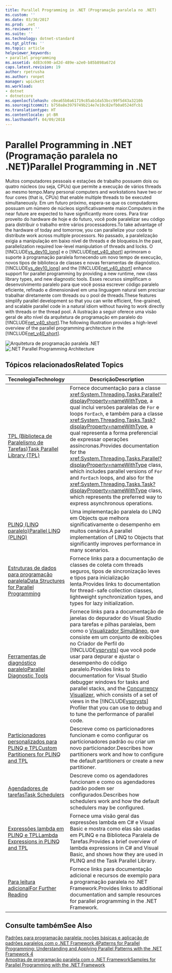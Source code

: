 ```yaml
---
title: Parallel Programming in .NET (Programação paralela no .NET)
ms.custom: ''
ms.date: 03/30/2017
ms.prod: .net
ms.reviewer: ''
ms.suite: ''
ms.technology: dotnet-standard
ms.tgt_pltfrm: ''
ms.topic: article
helpviewer_keywords:
- parallel programming
ms.assetid: 4d83c690-ad2d-489e-a2e0-b85b898a672d
caps.latest.revision: 19
author: rpetrusha
ms.author: ronpet
manager: wpickett
ms.workload:
- dotnet
- dotnetcore
ms.openlocfilehash: c0ea65b0a61719c85ab1da53bcc99f5d43a3210b
ms.sourcegitcommit: b750a8e3979749b214e7e10c82efb0a0524dfcb1
ms.translationtype: HT
ms.contentlocale: pt-BR
ms.lasthandoff: 04/09/2018
---
```

# <a name="parallel-programming-in-net"></a><span data-ttu-id="38b47-102">Parallel Programming in .NET (Programação paralela no .NET)</span><span class="sxs-lookup"><span data-stu-id="38b47-102">Parallel Programming in .NET</span></span>
<span data-ttu-id="38b47-103">Muitos computadores pessoais e estações de trabalho possuem dois ou quatro núcleos (ou seja, CPUs) que permite a execução de vários threads ao mesmo tempo.</span><span class="sxs-lookup"><span data-stu-id="38b47-103">Many personal computers and workstations have two or four cores (that is, CPUs) that enable multiple threads to be executed simultaneously.</span></span> <span data-ttu-id="38b47-104">Em um futuro próximo, espera-se que os computadores possuam um número de núcleos significativamente maior.</span><span class="sxs-lookup"><span data-stu-id="38b47-104">Computers in the near future are expected to have significantly more cores.</span></span> <span data-ttu-id="38b47-105">Para tirar proveito do hardware de hoje e do futuro, você pode paralelizar seu código para distribuir o trabalho entre vários processadores.</span><span class="sxs-lookup"><span data-stu-id="38b47-105">To take advantage of the hardware of today and tomorrow, you can parallelize your code to distribute work across multiple processors.</span></span> <span data-ttu-id="38b47-106">No passado, a paralelização exigia a manipulação em baixo nível de threads e de bloqueios.</span><span class="sxs-lookup"><span data-stu-id="38b47-106">In the past, parallelization required low-level manipulation of threads and locks.</span></span> <span data-ttu-id="38b47-107">O [!INCLUDE[vs_dev10_long](../../../includes/vs-dev10-long-md.md)] e o [!INCLUDE[net_v40_short](../../../includes/net-v40-short-md.md)] aprimoram o suporte à programação paralela fornecendo um novo tempo de execução, novos tipos de biblioteca de classes e novas ferramentas de diagnóstico.</span><span class="sxs-lookup"><span data-stu-id="38b47-107">[!INCLUDE[vs_dev10_long](../../../includes/vs-dev10-long-md.md)] and the [!INCLUDE[net_v40_short](../../../includes/net-v40-short-md.md)] enhance support for parallel programming by providing a new runtime, new class library types, and new diagnostic tools.</span></span> <span data-ttu-id="38b47-108">Esses recursos simplificam o desenvolvimento paralelo para que você possa escrever código paralelo eficiente, refinado e dimensionável em uma linguagem natural sem precisar trabalhar diretamente com threads ou o pool de threads.</span><span class="sxs-lookup"><span data-stu-id="38b47-108">These features simplify parallel development so that you can write efficient, fine-grained, and scalable parallel code in a natural idiom without having to work directly with threads or the thread pool.</span></span> <span data-ttu-id="38b47-109">A ilustração a seguir oferece uma visão geral de alto nível da arquitetura de programação em paralelo do [!INCLUDE[net_v40_short](../../../includes/net-v40-short-md.md)].</span><span class="sxs-lookup"><span data-stu-id="38b47-109">The following illustration provides a high-level overview of the parallel programming architecture in the [!INCLUDE[net_v40_short](../../../includes/net-v40-short-md.md)].</span></span>  
  
 <span data-ttu-id="38b47-110">![Arquitetura de programação paralela .NET](../../../docs/standard/parallel-programming/media/tpl-architecture.png "TPL_Architecture")</span><span class="sxs-lookup"><span data-stu-id="38b47-110">![.NET Parallel Programming Architecture](../../../docs/standard/parallel-programming/media/tpl-architecture.png "TPL_Architecture")</span></span>  
  
## <a name="related-topics"></a><span data-ttu-id="38b47-111">Tópicos relacionados</span><span class="sxs-lookup"><span data-stu-id="38b47-111">Related Topics</span></span>  
  
|<span data-ttu-id="38b47-112">Tecnologia</span><span class="sxs-lookup"><span data-stu-id="38b47-112">Technology</span></span>|<span data-ttu-id="38b47-113">Descrição</span><span class="sxs-lookup"><span data-stu-id="38b47-113">Description</span></span>|  
|----------------|-----------------|  
|[<span data-ttu-id="38b47-114">TPL (Biblioteca de Paralelismo de Tarefas)</span><span class="sxs-lookup"><span data-stu-id="38b47-114">Task Parallel Library (TPL)</span></span>](../../../docs/standard/parallel-programming/task-parallel-library-tpl.md)|<span data-ttu-id="38b47-115">Fornece documentação para a classe <xref:System.Threading.Tasks.Parallel?displayProperty=nameWithType>, a qual inclui versões paralelas de `For` e loops `ForEach`, e também para a classe <xref:System.Threading.Tasks.Task?displayProperty=nameWithType>, a qual representa a forma preferencial de expressar operações assíncronas.</span><span class="sxs-lookup"><span data-stu-id="38b47-115">Provides documentation for the <xref:System.Threading.Tasks.Parallel?displayProperty=nameWithType> class, which includes parallel versions of `For` and `ForEach` loops, and also for the <xref:System.Threading.Tasks.Task?displayProperty=nameWithType> class, which represents the preferred way to express asynchronous operations.</span></span>|  
|[<span data-ttu-id="38b47-116">PLINQ (LINQ paralelo)</span><span class="sxs-lookup"><span data-stu-id="38b47-116">Parallel LINQ (PLINQ)</span></span>](../../../docs/standard/parallel-programming/parallel-linq-plinq.md)|<span data-ttu-id="38b47-117">Uma implementação paralela do LINQ em Objects que melhora significativamente o desempenho em muitos cenários.</span><span class="sxs-lookup"><span data-stu-id="38b47-117">A parallel implementation of LINQ to Objects that significantly improves performance in many scenarios.</span></span>|  
|[<span data-ttu-id="38b47-118">Estruturas de dados para programação paralela</span><span class="sxs-lookup"><span data-stu-id="38b47-118">Data Structures for Parallel Programming</span></span>](../../../docs/standard/parallel-programming/data-structures-for-parallel-programming.md)|<span data-ttu-id="38b47-119">Fornece links para a documentação de classes de coleta com threads seguros, tipos de sincronização leves e tipos para inicialização lenta.</span><span class="sxs-lookup"><span data-stu-id="38b47-119">Provides links to documentation for thread-safe collection classes, lightweight synchronization types, and types for lazy initialization.</span></span>|  
|[<span data-ttu-id="38b47-120">Ferramentas de diagnóstico paralelo</span><span class="sxs-lookup"><span data-stu-id="38b47-120">Parallel Diagnostic Tools</span></span>](../../../docs/standard/parallel-programming/parallel-diagnostic-tools.md)|<span data-ttu-id="38b47-121">Fornece links para a documentação de janelas do depurador do Visual Studio para tarefas e pilhas paralelas, bem como o [Visualizador Simultâneo](/visualstudio/profiling/concurrency-visualizer), que consiste em um conjunto de exibições no Criador de Perfil do [!INCLUDE[vsprvsts](../../../includes/vsprvsts-md.md)] que você pode usar para depurar e ajustar o desempenho do código paralelo.</span><span class="sxs-lookup"><span data-stu-id="38b47-121">Provides links to documentation for Visual Studio debugger windows for tasks and parallel stacks, and the [Concurrency Visualizer](/visualstudio/profiling/concurrency-visualizer), which consists of a set of views in the [!INCLUDE[vsprvsts](../../../includes/vsprvsts-md.md)] Profiler that you can use to debug and to tune the performance of parallel code.</span></span>|  
|[<span data-ttu-id="38b47-122">Particionadores personalizados para PLINQ e TPL</span><span class="sxs-lookup"><span data-stu-id="38b47-122">Custom Partitioners for PLINQ and TPL</span></span>](../../../docs/standard/parallel-programming/custom-partitioners-for-plinq-and-tpl.md)|<span data-ttu-id="38b47-123">Descreve como os particionadores funcionam e como configurar os particionadores padrão ou criar um novo particionador.</span><span class="sxs-lookup"><span data-stu-id="38b47-123">Describes how partitioners work and how to configure the default partitioners or create a new partitioner.</span></span>|  
|[<span data-ttu-id="38b47-124">Agendadores de tarefas</span><span class="sxs-lookup"><span data-stu-id="38b47-124">Task Schedulers</span></span>](http://msdn.microsoft.com/library/638f8ea5-21db-47a2-a934-86e1e961bf65)|<span data-ttu-id="38b47-125">Descreve como os agendadores funcionam e como os agendadores padrão podem ser configurados.</span><span class="sxs-lookup"><span data-stu-id="38b47-125">Describes how schedulers work and how the default schedulers may be configured.</span></span>|  
|[<span data-ttu-id="38b47-126">Expressões lambda em PLINQ e TPL</span><span class="sxs-lookup"><span data-stu-id="38b47-126">Lambda Expressions in PLINQ and TPL</span></span>](../../../docs/standard/parallel-programming/lambda-expressions-in-plinq-and-tpl.md)|<span data-ttu-id="38b47-127">Fornece uma visão geral das expressões lambda em C# e Visual Basic e mostra como elas são usadas em PLINQ e na Biblioteca Paralela de Tarefas.</span><span class="sxs-lookup"><span data-stu-id="38b47-127">Provides a brief overview of lambda expressions in C# and Visual Basic, and shows how they are used in PLINQ and the Task Parallel Library.</span></span>|  
|[<span data-ttu-id="38b47-128">Para leitura adicional</span><span class="sxs-lookup"><span data-stu-id="38b47-128">For Further Reading</span></span>](../../../docs/standard/parallel-programming/for-further-reading-parallel-programming.md)|<span data-ttu-id="38b47-129">Fornece links para documentação adicional e recursos de exemplo para a programação paralela no .NET Framework.</span><span class="sxs-lookup"><span data-stu-id="38b47-129">Provides links to additional documentation and sample resources for parallel programming in the .NET Framework.</span></span>|  
  
## <a name="see-also"></a><span data-ttu-id="38b47-130">Consulte também</span><span class="sxs-lookup"><span data-stu-id="38b47-130">See Also</span></span>  
 [<span data-ttu-id="38b47-131">Padrões para programação paralela: noções básicas e aplicação de padrões paralelos com o .NET Framework 4</span><span class="sxs-lookup"><span data-stu-id="38b47-131">Patterns for Parallel Programming: Understanding and Applying Parallel Patterns with the .NET Framework 4</span></span>](https://www.microsoft.com/download/details.aspx?id=19222)  
 [<span data-ttu-id="38b47-132">Amostras de programação paralela com o .NET Framework</span><span class="sxs-lookup"><span data-stu-id="38b47-132">Samples for Parallel Programming with the .NET Framework</span></span>](http://code.msdn.microsoft.com/Samples-for-Parallel-b4b76364)
